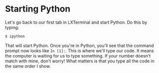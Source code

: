 # Starting Python

Let's go back to our first tab in LXTerminal and start Python. Do this by typing:

```bash
$ ipython
```

That will start Python. Once you're in Python, you'll see that the command prompt now looks like `In [1]:`. This is where we'll type our code. It means the computer is waiting for us to type something. If your number doesn't match with mine, don't worry! What matters is that you type all the code in the same order I show.
